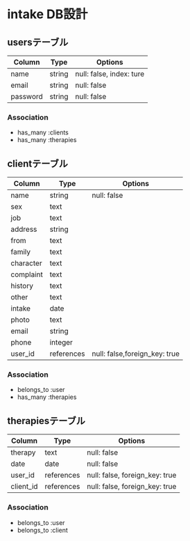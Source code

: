 # intake DB設計

## usersテーブル
|Column|Type|Options|
|------|----|-------|
|name|string|null: false, index: ture|
|email|string|null: false|
|password|string|null: false|
### Association
- has_many :clients
- has_many :therapies

## clientテーブル
|Column|Type|Options|
|------|----|-------|
|name|string|null: false|
|sex|text||
|job|text||
|address|string||
|from|text||
|family|text||
|character|text||
|complaint|text||
|history|text||
|other|text||
|intake|date||
|photo|text||
|email|string||
|phone|integer||
|user_id|references|null: false,foreign_key: true|
### Association
- belongs_to :user
- has_many :therapies

## therapiesテーブル
|Column|Type|Options|
|------|----|-------|
|therapy|text|null: false|
|date|date|null: false|
|user_id|references|null: false, foreign_key: true|
|client_id|references|null: false, foreign_key: true|
### Association
- belongs_to :user
- belongs_to :client
